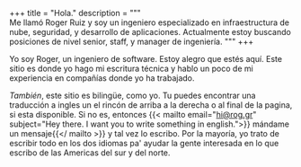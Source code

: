 +++
title = "Hola."
description = """\
Me llamó Roger Ruiz y soy un ingeniero especializado en infraestructura de
nube, seguridad, y desarrollo de aplicaciones. Actualmente estoy buscando
posiciones de nivel senior, staff, y manager de ingeniería.
"""
+++

Yo soy Roger, un ingeniero de software. Estoy alegro que estés aquí. Este sitio
es donde yo hago mi escritura técnica y hablo un poco de mi experiencia en
compañías donde yo ha trabajado.

_También_, este sitio es bilingüe, como yo. Tu puedes encontrar una traducción a
ingles un el rincón de arriba a la derecha o al final de la pagina, si esta
disponible. Si no es, entonces {{< mailto
email="hi@rog.gr"
subject="Hey there. I want you to write something in english.">}}
mándame un mensaje{{</ mailto >}} y tal vez lo escribo. Por la
mayoría, yo trato de escribir todo en los dos idiomas pa' ayudar la gente
interesada en lo que escribo de las Americas del sur y del norte.
